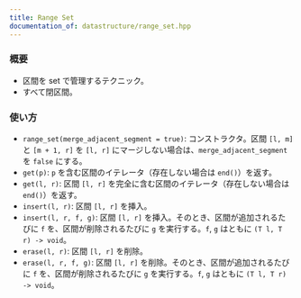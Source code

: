 ```yaml
---
title: Range Set
documentation_of: datastructure/range_set.hpp
---
```


### 概要
- 区間を set で管理するテクニック。
- すべて閉区間。
  
### 使い方
- `range_set(merge_adjacent_segment = true)`: コンストラクタ。区間 `[l, m]` と `[m + 1, r]` を `[l, r]` にマージしない場合は、`merge_adjacent_segment` を `false` にする。
- `get(p)`: `p` を含む区間のイテレータ（存在しない場合は `end()`）を返す。
- `get(l, r)`: 区間 `[l, r]` を完全に含む区間のイテレータ（存在しない場合は `end()`）を返す。
- `insert(l, r)`: 区間 `[l, r]` を挿入。
- `insert(l, r, f, g)`: 区間 `[l, r]` を挿入。そのとき、区間が追加されるたびに `f` を、区間が削除されるたびに `g` を実行する。`f`, `g` はともに `(T l, T r) -> void`。
- `erase(l, r)`: 区間 `[l, r]` を削除。
- `erase(l, r, f, g)`: 区間 `[l, r]` を削除。そのとき、区間が追加されるたびに `f` を、区間が削除されるたびに `g` を実行する。`f`, `g` はともに `(T l, T r) -> void`。